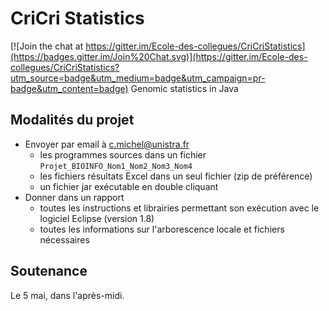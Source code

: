 # CriCri Statistics

[![Join the chat at https://gitter.im/Ecole-des-collegues/CriCriStatistics](https://badges.gitter.im/Join%20Chat.svg)](https://gitter.im/Ecole-des-collegues/CriCriStatistics?utm_source=badge&utm_medium=badge&utm_campaign=pr-badge&utm_content=badge)
Genomic statistics in Java

## Modalités du projet

* Envoyer par email à c.michel@unistra.fr
  * les programmes sources dans un fichier `Projet_BIOINFO_Nom1_Nom2_Nom3_Nom4`
  * les fichiers résultats Excel dans un seul fichier (zip de préférence)
  * un fichier jar exécutable en double cliquant
* Donner dans un rapport
  * toutes les instructions et librairies permettant son exécution avec le logiciel Eclipse (version 1.8)
  * toutes les informations sur l'arborescence locale et fichiers nécessaires

## Soutenance

Le 5 mai, dans l'après-midi.
